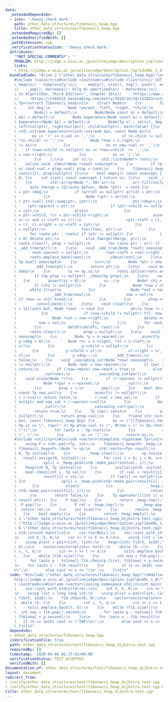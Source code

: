 ```yaml
---
data:
  _extendedDependsOn:
  - icon: ':heavy_check_mark:'
    path: other_data_structures/fibonacci_heap.hpp
    title: other_data_structures/fibonacci_heap.hpp
  _extendedRequiredBy: []
  _extendedVerifiedWith: []
  _pathExtension: cpp
  _verificationStatusIcon: ':heavy_check_mark:'
  attributes:
    '*NOT_SPECIAL_COMMENTS*': ''
    PROBLEM: http://judge.u-aizu.ac.jp/onlinejudge/description.jsp?id=GRL_1_A
    links:
    - http://judge.u-aizu.ac.jp/onlinejudge/description.jsp?id=GRL_1_A
  bundledCode: "#line 2 \"other_data_structures/fibonacci_heap.hpp\"\n#include <array>\n\
    #include <cassert>\n#include <iostream>\n#include <list>\n\n// CUT begin\n// Fibonacci\
    \ heap\n// - Complexity:\n//   - empty(), size(), top(), push(), meld(): O(1)\n\
    //   - pop(), decrease(): O(lg N) amortized\n// - Reference:\n//   - \"Introduction\
    \ to Algorithms, Third Edition\", Chapter 19\n//   - <https://www.cs.princeton.edu/~wayne/teaching/fibonacci-heap.pdf>\n\
    //   - <https://rsk0315.hatenablog.com/entry/2019/10/29/151823>\ntemplate <typename\
    \ Tp>\nstruct fibonacci_heap\n{\n    struct Node\n    {\n        Tp val;\n   \
    \     int deg;\n        Node *parent, *left, *right, *child;\n        bool mark;\n\
    \        Node() = default;\n        Node(Node const &) = default;\n        Node(Node\
    \ &&) = default;\n        Node &operator=(Node const &) = default;\n        Node\
    \ &operator=(Node &&) = default;\n        Node(Tp v) : val(v), deg(0), parent(nullptr),\
    \ left(nullptr), right(nullptr), child(nullptr), mark(false) {}\n        friend\
    \ std::ostream &operator<<(std::ostream &os, const Node &n)\n        {\n     \
    \       os << '(' << n.val << ',';\n            if (n.child != nullptr) os <<\
    \ *(n.child) << ',';\n            Node *now = n.right;\n            while (now\
    \ != &n)\n            {\n                os << now->val << ',';\n            \
    \    if (now->child != nullptr) os << *now->child  << ',';\n                now\
    \ = now->right;\n            }\n            os << ')';\n            return os;\n\
    \        }\n    };\n\n    int sz;\n    std::list<Node*> roots;\n    Node *ptop;\n\
    \    inline void _chmin(Node *cand) noexcept\n    {\n        if (ptop == nullptr\
    \ or cand->val < ptop->val) ptop = cand;\n    }\n    fibonacci_heap() : sz(0),\
    \ roots({}), ptop(nullptr) {}\n\n    bool empty() const noexcept { return sz ==\
    \ 0; }\n    int size() const noexcept { return sz; }\n\n    void _consolidate()\n\
    \    {\n        std::array<Node *, 30> arr;\n        arr.fill(nullptr);\n\n  \
    \      auto fmerge = [&](auto &&func, Node *ptr) -> void {\n            int d\
    \ = ptr->deg;\n            if (arr[d] == nullptr) arr[d] = ptr;\n            else\n\
    \            {\n                Node *cptr = arr[d];\n                if (cptr->val\
    \ < ptr->val) std::swap(ptr, cptr);\n                ptr->deg++;\n           \
    \     cptr->parent = ptr;\n                if (ptr->child == nullptr) ptr->child\
    \ = cptr;\n                else\n                {\n                    Node *cl\
    \ = ptr->child, *cr = ptr->child->right;\n                    assert(cl->right\
    \ == cr and cr->left == cl);\n                    cptr->left = cl, cptr->right\
    \ = cr, cl->right = cr->left = cptr;\n                }\n                arr[d]\
    \ = nullptr;\n                func(func, ptr);\n            }\n        };\n  \
    \      for (auto ptr : roots) if (ptr != nullptr) {\n            if (ptr->deg\
    \ < 0) delete ptr;\n            else fmerge(fmerge, ptr);\n        }\n       \
    \ roots.clear(), ptop = nullptr;\n        for (auto ptr : arr) if (ptr != nullptr)\
    \ _add_tree(ptr);\n    }\n\n    void _add_tree(Node *root) noexcept\n    {\n \
    \       root->parent = nullptr;\n        root->left = root->right = root;\n  \
    \      roots.emplace_back(root);\n        _chmin(root);\n    }\n\n    Node *push(const\
    \ Tp &val) noexcept\n    {\n        sz++;\n        Node *ptr = new Node(val);\n\
    \        _add_tree(ptr);\n        return ptr;\n    }\n\n    void meld(fibonacci_heap\
    \ &&hp)\n    {\n        sz += hp.sz;\n        roots.splice(roots.end(), hp.roots);\n\
    \        if (hp.ptop != nullptr) _chmin(hp.ptop);\n    }\n\n    void pop()\n \
    \   {\n        assert(sz > 0);\n        sz--;\n        Node* ch1 = ptop->child;\n\
    \        if (ch1 != nullptr)\n        {\n            Node *now = ch1;\n      \
    \      while (true)\n            {\n                Node *nxt = now->right;\n\
    \                _add_tree(now);\n                now = nxt;\n               \
    \ if (now == ch1) break;\n            }\n        }\n        ptop->deg = -1;\n\
    \        _consolidate();\n    }\n\n    void clear()\n    {\n        auto deldfs\
    \ = [&](auto &&f, Node *now) -> void {\n            while (now != nullptr)\n \
    \           {\n                if (now->child != nullptr) f(f, now->child);\n\
    \                Node *nxt = now->right;\n                delete now;\n      \
    \          now = nxt;\n            }\n        };\n        for (auto root : roots)\n\
    \        {\n            deldfs(deldfs, root);\n        }\n        sz = 0;\n  \
    \      roots.clear();\n        ptop = nullptr;\n    }\n\n    void _cut(Node *x)\
    \ noexcept\n    {\n        Node *y = x->parent;\n        assert(y != nullptr and\
    \ y->deg > 0);\n        Node *xr = x->right, *xl = x->left;\n        if (x ==\
    \ xr)\n        {\n            y->child = nullptr;\n        }\n        else\n \
    \       {\n            y->child = xr;\n            xl->right = xr, xr->left =\
    \ xl;\n        }\n        y->deg--;\n        _add_tree(x);\n        x->mark =\
    \ false;\n    }\n    void _cascading_cut(Node *now) noexcept\n    {\n        assert(now\
    \ != nullptr);\n        Node *par = now->parent;\n        if (par == nullptr)\
    \ return;\n        if (!now->mark) now->mark = true;\n        else\n        {\n\
    \            _cut(now);\n            _cascading_cut(par);\n        }\n    }\n\
    \    void erase(Node *r)\n    {\n        if (r->parent != nullptr)\n        {\n\
    \            Node *rpar = r->parent;\n            _cut(r);\n            _cascading_cut(rpar);\n\
    \        }\n        ptop = r;\n        pop();\n    }\n    bool decrease(Node *r,\
    \ const Tp new_val)\n    {\n        assert(r != nullptr);\n        if (!(new_val\
    \ < r->val)) return false;\n        r->val = new_val;\n        if (r->parent !=\
    \ nullptr and new_val < r->parent->val)\n        {\n            Node *rpar = r->parent;\n\
    \            _cut(r);\n            _cascading_cut(rpar);\n        }\n        _chmin(r);\n\
    \        return true;\n    }\n    Tp top() const\n    {\n        assert(ptop !=\
    \ nullptr);\n        return ptop->val;\n    }\n    friend std::ostream &operator<<(std::ostream\
    \ &os, const fibonacci_heap &hp) {\n        os << \"[(fibonacci_heap: sz=\" <<\
    \ hp.sz << \", top=\" << hp.ptop->val << \", #tree = \" << hp.roots.size() <<\
    \ \")\";\n        for (auto x : hp.roots)\n        {\n            os << *x <<\
    \ \", \";\n        }\n        os << ']';\n        return os;\n    }\n};\n\n\n\
    #include <utility>\n#include <vector>\ntemplate <typename Tp>\nstruct heap\n{\n\
    \    using P = std::pair<Tp, int>;\n    fibonacci_heap<P> _heap;\n    std::vector<typename\
    \ fibonacci_heap<P>::Node *> vp;\n    std::vector<Tp> result;\n    void initialize(int\
    \ N, Tp initval)\n    {\n        _heap.clear();\n        vp.resize(N);\n     \
    \   result.assign(N, initval);\n        for (int i = 0; i < N; i++)\n        {\n\
    \            vp[i] = _heap.push(std::make_pair(initval, i));\n        }\n    }\n\
    \    heap(int N, Tp initval)\n    {\n        initialize(N, initval);\n    }\n\
    \    bool chmin(int i, Tp val)\n    {\n        if (val < result[i])\n        {\n\
    \            result[i] = val;\n            if (vp[i] == nullptr)\n           \
    \ {\n                vp[i] = _heap.push(std::make_pair(result[i], i));\n     \
    \       }\n            else\n            {\n                _heap.decrease(vp[i],\
    \ std::make_pair(result[i], i));\n            }\n            return true;\n  \
    \      }\n        return false;\n    }\n    Tp operator[](int i) const { return\
    \ result.at(i); }\n    P top()\n    {\n        return _heap.top();\n    }\n  \
    \  P pop()\n    {\n        P ret = _heap.top();\n        _heap.pop();\n      \
    \  return ret;\n    }\n    int size()\n    {\n        return _heap.size();\n \
    \   }\n    bool empty()\n    {\n        return _heap.empty();\n    }\n};\n#line\
    \ 2 \"other_data_structures/test/fibonacci_heap_dijkstra.test.cpp\"\n#define PROBLEM\
    \ \"http://judge.u-aizu.ac.jp/onlinejudge/description.jsp?id=GRL_1_A\"\n\n#line\
    \ 6 \"other_data_structures/test/fibonacci_heap_dijkstra.test.cpp\"\nusing namespace\
    \ std;\n\nint main()\n{\n    cin.tie(NULL);\n    ios::sync_with_stdio(false);\n\
    \n    int V, E, R;\n    cin >> V >> E >> R;\n\n    using lint = long long int;\n\
    \    using plint = pair<lint, lint>;\n    heap<lint> fib(V, 1e18);\n    fib.chmin(R,\
    \ 0);\n\n    vector<vector<plint>> to(V);\n    while (E--)\n    {\n        int\
    \ s, t, d;\n        cin >> s >> t >> d;\n        to[s].emplace_back(t, d);\n \
    \   }\n    while (fib.size())\n    {\n        int now = fib.pop().second;\n  \
    \      for (auto p : to[now]) fib.chmin(p.first, fib[now] + p.second);\n    }\n\
    \n    for (auto x : fib.result)\n    {\n        if (x == 1e18) cout << \"INF\\\
    n\";\n        else cout << x << '\\n';\n    }\n}\n"
  code: "#include \"other_data_structures/fibonacci_heap.hpp\"\n#define PROBLEM \"\
    http://judge.u-aizu.ac.jp/onlinejudge/description.jsp?id=GRL_1_A\"\n\n#include\
    \ <iostream>\n#include <vector>\nusing namespace std;\n\nint main()\n{\n    cin.tie(NULL);\n\
    \    ios::sync_with_stdio(false);\n\n    int V, E, R;\n    cin >> V >> E >> R;\n\
    \n    using lint = long long int;\n    using plint = pair<lint, lint>;\n    heap<lint>\
    \ fib(V, 1e18);\n    fib.chmin(R, 0);\n\n    vector<vector<plint>> to(V);\n  \
    \  while (E--)\n    {\n        int s, t, d;\n        cin >> s >> t >> d;\n   \
    \     to[s].emplace_back(t, d);\n    }\n    while (fib.size())\n    {\n      \
    \  int now = fib.pop().second;\n        for (auto p : to[now]) fib.chmin(p.first,\
    \ fib[now] + p.second);\n    }\n\n    for (auto x : fib.result)\n    {\n     \
    \   if (x == 1e18) cout << \"INF\\n\";\n        else cout << x << '\\n';\n   \
    \ }\n}\n"
  dependsOn:
  - other_data_structures/fibonacci_heap.hpp
  isVerificationFile: true
  path: other_data_structures/test/fibonacci_heap_dijkstra.test.cpp
  requiredBy: []
  timestamp: '2020-06-06 02:17:41+09:00'
  verificationStatus: TEST_ACCEPTED
  verifiedWith: []
documentation_of: other_data_structures/test/fibonacci_heap_dijkstra.test.cpp
layout: document
redirect_from:
- /verify/other_data_structures/test/fibonacci_heap_dijkstra.test.cpp
- /verify/other_data_structures/test/fibonacci_heap_dijkstra.test.cpp.html
title: other_data_structures/test/fibonacci_heap_dijkstra.test.cpp
---
```


